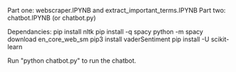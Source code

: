 Part one: webscraper.IPYNB and extract_important_terms.IPYNB
Part two: chatbot.IPYNB (or chatbot.py)

Dependancies:
pip install nltk
pip install -q spacy
python -m spacy download en_core_web_sm
pip3 install vaderSentiment
pip install -U scikit-learn

Run "python chatbot.py" to run the chatbot.